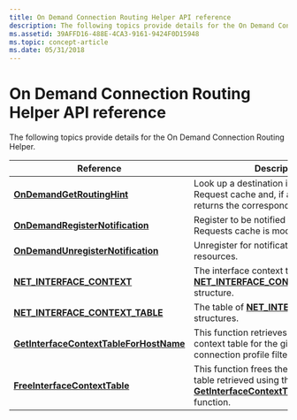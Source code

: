```yaml
---
title: On Demand Connection Routing Helper API reference
description: The following topics provide details for the On Demand Connection Routing Helper.
ms.assetid: 39AFFD16-488E-4CA3-9161-9424F0D15948
ms.topic: concept-article
ms.date: 05/31/2018
---
```


# On Demand Connection Routing Helper API reference

The following topics provide details for the On Demand Connection Routing Helper.



| Reference                                                                          | Description                                                                                                                                                                 |
|------------------------------------------------------------------------------------|-----------------------------------------------------------------------------------------------------------------------------------------------------------------------------|
| [**OnDemandGetRoutingHint**](/windows/desktop/api/OnDemandConnRouteHelper/nf-ondemandconnroutehelper-ondemandgetroutinghint)                           | Look up a destination in the Route Request cache and, if a match is found, returns the corresponding Interface ID.<br/>                                               |
| [**OnDemandRegisterNotification**](/windows/desktop/api/OnDemandConnRouteHelper/nf-ondemandconnroutehelper-ondemandregisternotification)               | Register to be notified when the Route Requests cache is modified.<br/>                                                                                               |
| [**OnDemandUnregisterNotification**](/windows/desktop/api/OnDemandConnRouteHelper/nf-ondemandconnroutehelper-ondemandunregisternotification)           | Unregister for notifications and clean up resources.<br/>                                                                                                             |
| [**NET\_INTERFACE\_CONTEXT**](/windows/desktop/api/OnDemandConnRouteHelper/ns-ondemandconnroutehelper-net_interface_context)                           | The interface context that is part of the [**NET\_INTERFACE\_CONTEXT\_TABLE**](/windows/desktop/api/OnDemandConnRouteHelper/ns-ondemandconnroutehelper-net_interface_context_table) structure.<br/>                                       |
| [**NET\_INTERFACE\_CONTEXT\_TABLE**](/windows/desktop/api/OnDemandConnRouteHelper/ns-ondemandconnroutehelper-net_interface_context_table)              | The table of [**NET\_INTERFACE\_CONTEXT**](/windows/desktop/api/OnDemandConnRouteHelper/ns-ondemandconnroutehelper-net_interface_context) structures.<br/>                                                                                |
| [**GetInterfaceContextTableForHostName**](/windows/desktop/api/OnDemandConnRouteHelper/nf-ondemandconnroutehelper-getinterfacecontexttableforhostname) | This function retrieves an interface context table for the given hostname and connection profile filter.<br/>                                                         |
| [**FreeInterfaceContextTable**](/windows/desktop/api/OnDemandConnRouteHelper/nf-ondemandconnroutehelper-freeinterfacecontexttable)                     | This function frees the interface context table retrieved using the [**GetInterfaceContextTableForHostName**](/windows/desktop/api/OnDemandConnRouteHelper/nf-ondemandconnroutehelper-getinterfacecontexttableforhostname) function.<br/> |



 

 

 





